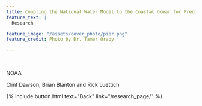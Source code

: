 ```yaml
---
title: Coupling the National Water Model to the Coastal Ocean for Predicting Water Hazards
feature_text: |
  Research

feature_image: "/assets/cover_photo/pier.png"
feature_credit: Photo by Dr. Tamer Oraby

---
```

<br />

NOAA


Clint Dawson, Brian Blanton and Rick Luettich

{% include button.html text="Back" link="/research_page/" %}


